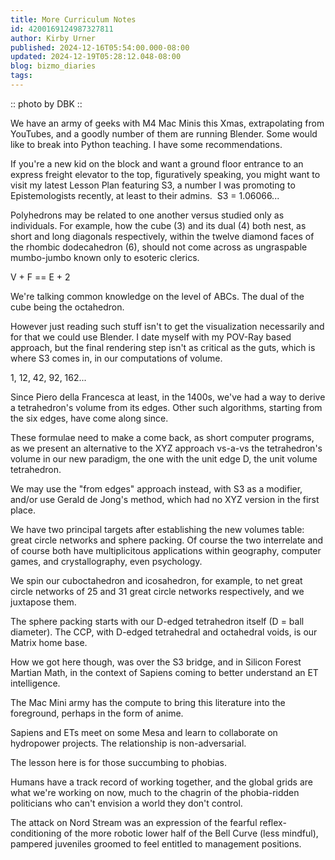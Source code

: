 ```yaml
---
title: More Curriculum Notes
id: 4200169124987327811
author: Kirby Urner
published: 2024-12-16T05:54:00.000-08:00
updated: 2024-12-19T05:28:12.048-08:00
blog: bizmo_diaries
tags: 
---
```


[](https://www.flickr.com/photos/kirbyurner/54204134943/in/dateposted/)
:: photo by DBK ::

We have an army of geeks with M4 Mac Minis this Xmas, extrapolating from YouTubes, and a goodly number of them are running Blender. Some would like to break into Python teaching. I have some recommendations.

If you're a new kid on the block and want a ground floor entrance to an express freight elevator to the top, figuratively speaking, you might want to visit my latest Lesson Plan featuring S3, a number I was promoting to Epistemologists recently, at least to their admins.  S3 = 1.06066...

Polyhedrons may be related to one another versus studied only as individuals. For example, how the cube (3) and its dual (4) both nest, as short and long diagonals respectively, within the twelve diamond faces of the rhombic dodecahedron (6), should not come across as ungraspable mumbo-jumbo known only to esoteric clerics.

[](https://www.flickr.com/photos/kirbyurner/48904575438/in/photolist-q8vyLo-GNshah-QrfReH-231UJ5S-2csiBa8-2hvwJt9-2ifuQn8-2msgpP9-2mVNrUK-2mZv5LL-2nahrpx-2narEqo-2nas2eN-2ngptRX-2nsq3WJ-2pwyGXW-2qhdxrK-fwsARu-fwsE89-fwsLq7)
V + F == E + 2

We're talking common knowledge on the level of ABCs. The dual of the cube being the octahedron.

However just reading such stuff isn't to get the visualization necessarily and for that we could use Blender. I date myself with my POV-Ray based approach, but the final rendering step isn't as critical as the guts, which is where S3 comes in, in our computations of volume.

[](https://www.flickr.com/photos/kirbyurner/49962483976/in/photolist-2j81MPw-2jDrsZn-2jDsfpX-2qqtfLs-9M9MUk)
1, 12, 42, 92, 162...

Since Piero della Francesca at least, in the 1400s, we've had a way to derive a tetrahedron's volume from its edges. Other such algorithms, starting from the six edges, have come along since. 

These formulae need to make a come back, as short computer programs, as we present an alternative to the XYZ approach vs-a-vs the tetrahedron's volume in our new paradigm, the one with the unit edge D, the unit volume tetrahedron. 

We may use the "from edges" approach instead, with S3 as a modifier, and/or use Gerald de Jong's method, which had no XYZ version in the first place.

[](https://www.flickr.com/photos/kirbyurner/39391693474/in/photolist-q8vyLo-GNshah-QrfReH-231UJ5S-2csiBa8-2hvwJt9-2ifuQn8-2msgpP9-2mVNrUK-2mZv5LL-2nahrpx-2narEqo-2nas2eN-2ngptRX-2nsq3WJ-2pwyGXW-2qhdxrK-fwsARu-fwsE89-fwsLq7)

We have two principal targets after establishing the new volumes table: great circle networks and sphere packing. Of course the two interrelate and of course both have multiplicitous applications within geography, computer games, and crystallography, even psychology.

We spin our cuboctahedron and icosahedron, for example, to net great circle networks of 25 and 31 great circle networks respectively, and we juxtapose them. 

The sphere packing starts with our D-edged tetrahedron itself (D = ball diameter). The CCP, with D-edged tetrahedral and octahedral voids, is our Matrix home base.

How we got here though, was over the S3 bridge, and in Silicon Forest Martian Math, in the context of Sapiens coming to better understand an ET intelligence.

[](https://www.flickr.com/photos/kirbyurner/51804664503/in/photolist-q8vyLo-GNshah-QrfReH-231UJ5S-2csiBa8-2hvwJt9-8tm3iL-2ifuQn8-8xp1nN-2msgpP9-2mVNrUK-2mZv5LL-2nahrpx-2narEqo-2nas2eN-2ngptRX-2nsq3WJ-2pwyGXW-2qhdxrK-bH5gvP-c5RPLS-fwdt8t-fwsARu-fwsE89-fwsLq7-5QyKe7-5QyKsS-6n24Ja-7cXk2G-7jZLhp-8batec-8pNQou-8ryyt2-8ryEix-8ryECF-8teDJ4-8teEm2-8thDyL-8thDHW-8thE4q)

The Mac Mini army has the compute to bring this literature into the foreground, perhaps in the form of anime. 

Sapiens and ETs meet on some Mesa and learn to collaborate on hydropower projects. The relationship is non-adversarial.

The lesson here is for those succumbing to phobias.

Humans have a track record of working together, and the global grids are what we're working on now, much to the chagrin of the phobia-ridden politicians who can't envision a world they don't control.

The attack on Nord Stream was an expression of the fearful reflex-conditioning of the more robotic lower half of the Bell Curve (less mindful), pampered juveniles groomed to feel entitled to management positions.

[](https://www.flickr.com/photos/kirbyurner/54201030604/in/dateposted/)